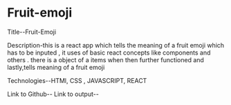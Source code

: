 # Fruit-emoji
 Title--Fruit-Emoji
 
 Description-this is a react app which tells the meaning of a fruit emoji which has to be inputed , it uses of basic 
 react concepts like components and others . there is a object of a items when then further functioned and lastly,tells 
 meaning of a fruit emoji

 Technologies--HTMl, CSS , JAVASCRIPT, REACT

 Link to Github--
 Link to output--

